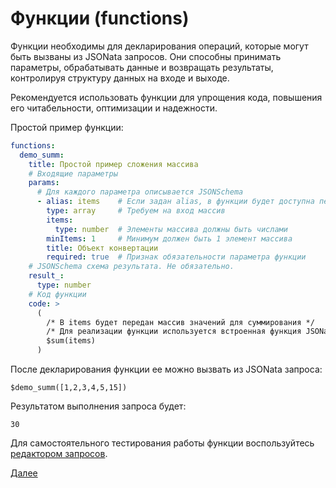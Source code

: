# Функции (functions)

Функции необходимы для декларирования операций, которые могут быть вызваны из JSONata запросов.
Они способны принимать параметры, обрабатывать данные и возвращать результаты, контролируя 
структуру данных на входе и выходе.

Рекомендуется использовать функции для упрощения кода, повышения его читабельности, оптимизации и надежности.

Простой пример функции:
```yaml
functions:
  demo_summ:
    title: Простой пример сложения массива
    # Входящие параметры
    params:
      # Для каждого параметра описывается JSONSchema
      - alias: items    # Если задан alias, в функции будет доступна переменная с этим идентификатором
        type: array     # Требуем на вход массив
        items:
          type: number  # Элементы массива должны быть числами
        minItems: 1     # Минимум должен быть 1 элемент массива
        title: Объект конвертации
        required: true  # Признак обязательности параметра функции
    # JSONSchema схема результата. Не обязательно.
    result_:
      type: number
    # Код функции
    code: >
      (
        /* В items будет передан массив значений для суммирования */
        /* Для реализации функции используется встроенная функция JSONata $sum() */
        $sum(items)
      )
```

После декларирования функции ее можно вызвать из JSONata запроса:
```JSONata
$demo_summ([1,2,3,4,5,15])
```

Результатом выполнения запроса будет:
```
30
```

Для самостоятельного тестирования работы функции воспользуйтесь [редактором запросов](/devtool).



[Далее](/docs/dochub.jsonata)

